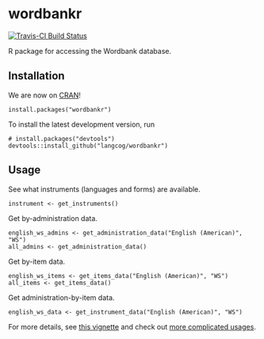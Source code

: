 # wordbankr

[![Travis-CI Build Status](https://travis-ci.org/langcog/wordbankr.svg?branch=master)](https://travis-ci.org/langcog/wordbankr)

R package for accessing the Wordbank database.

Installation
------------

We are now on [CRAN](https://cran.r-project.org/package=wordbankr)!

```
install.packages("wordbankr")
```

To install the latest development version, run

```
# install.packages("devtools")
devtools::install_github("langcog/wordbankr")
```

Usage
-----

See what instruments (languages and forms) are available.
```
instrument <- get_instruments()
```

Get by-administration data.
```
english_ws_admins <- get_administration_data("English (American)", "WS")
all_admins <- get_administration_data()
```

Get by-item data.
```
english_ws_items <- get_items_data("English (American)", "WS")
all_items <- get_items_data()
```

Get administration-by-item data.
```
english_ws_data <- get_instrument_data("English (American)", "WS")
```

For more details, see [this vignette](http://langcog.github.io/wordbankr/) and check out [more complicated usages](http://wordbank.stanford.edu/analyses).
